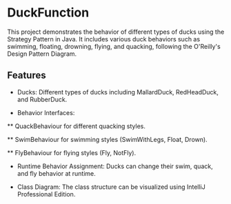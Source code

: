 # DuckFunction

This project demonstrates the behavior of different types of ducks using the Strategy Pattern in Java. It includes various duck behaviors such as swimming, floating, drowning, flying, and quacking, following the O'Reilly's Design Pattern Diagram.

## Features

* Ducks: Different types of ducks including MallardDuck, RedHeadDuck, and RubberDuck.

* Behavior Interfaces:

** QuackBehaviour for different quacking styles.

** SwimBehaviour for swimming styles (SwimWithLegs, Float, Drown).

** FlyBehaviour for flying styles (Fly, NotFly).

* Runtime Behavior Assignment: Ducks can change their swim, quack, and fly behavior at runtime.

* Class Diagram: The class structure can be visualized using IntelliJ Professional Edition.
